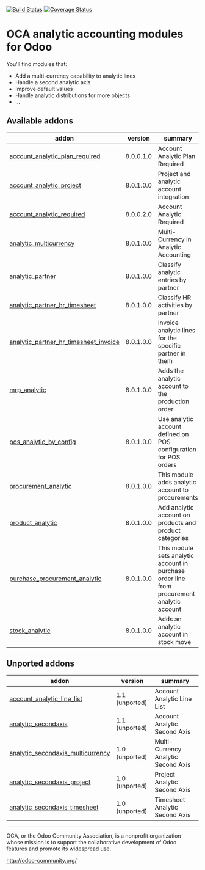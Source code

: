 [![Build Status](https://travis-ci.org/OCA/account-analytic.svg?branch=8.0)](https://travis-ci.org/OCA/account-analytic)
[![Coverage Status](https://coveralls.io/repos/OCA/account-analytic/badge.png?branch=8.0)](https://coveralls.io/r/OCA/account-analytic?branch=8.0)

OCA analytic accounting modules for Odoo
========================================

You'll find modules that:

 - Add a multi-currency capability to analytic lines
 - Handle a second analytic axis
 - Improve default values
 - Handle analytic distributions for more objects
 - ...

[//]: # (addons)
Available addons
----------------
addon | version | summary
--- | --- | ---
[account_analytic_plan_required](account_analytic_plan_required/) | 8.0.0.1.0 | Account Analytic Plan Required
[account_analytic_project](account_analytic_project/) | 8.0.1.0.0 | Project and analytic account integration
[account_analytic_required](account_analytic_required/) | 8.0.0.2.0 | Account Analytic Required
[analytic_multicurrency](analytic_multicurrency/) | 8.0.1.0.0 | Multi-Currency in Analytic Accounting
[analytic_partner](analytic_partner/) | 8.0.1.0.0 | Classify analytic entries by partner
[analytic_partner_hr_timesheet](analytic_partner_hr_timesheet/) | 8.0.1.0.0 | Classify HR activities by partner
[analytic_partner_hr_timesheet_invoice](analytic_partner_hr_timesheet_invoice/) | 8.0.1.0.0 | Invoice analytic lines for the specific partner in them
[mrp_analytic](mrp_analytic/) | 8.0.1.0.0 | Adds the analytic account to the production order
[pos_analytic_by_config](pos_analytic_by_config/) | 8.0.1.0.0 | Use analytic account defined on POS configuration for POS orders
[procurement_analytic](procurement_analytic/) | 8.0.1.0.0 | This module adds analytic account to procurements
[product_analytic](product_analytic/) | 8.0.1.0.0 | Add analytic account on products and product categories
[purchase_procurement_analytic](purchase_procurement_analytic/) | 8.0.1.0.0 | This module sets analytic account in purchase order line from procurement analytic account
[stock_analytic](stock_analytic/) | 8.0.1.0.0 | Adds an analytic account in stock move

Unported addons
---------------
addon | version | summary
--- | --- | ---
[account_analytic_line_list](account_analytic_line_list/) | 1.1 (unported) | Account Analytic Line List
[analytic_secondaxis](analytic_secondaxis/) | 1.1 (unported) | Account Analytic Second Axis
[analytic_secondaxis_multicurrency](analytic_secondaxis_multicurrency/) | 1.0 (unported) | Multi-Currency Analytic Second Axis
[analytic_secondaxis_project](analytic_secondaxis_project/) | 1.0 (unported) | Project Analytic Second Axis
[analytic_secondaxis_timesheet](analytic_secondaxis_timesheet/) | 1.0 (unported) | Timesheet Analytic Second Axis

[//]: # (end addons)

----

OCA, or the Odoo Community Association, is a nonprofit organization whose
mission is to support the collaborative development of Odoo features and
promote its widespread use.

http://odoo-community.org/
